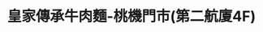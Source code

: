 ---
title: "皇家傳承牛肉麵-桃機門市(第二航廈4F)"
description: "皇家傳承牛肉麵-桃機門市(第二航廈4F)"
layout: shop
keywords:
  - 美食競賽
  - 台灣美食
  - 美食精選
datePublished: "2025-06-30"
dateModified: "2025-07-05"
city: "台北市"
district: "北投區"
address: "337桃園市大園區航站南路9號4樓"
phone: "033833885"
geo: "25.07675051664456, 121.23199356911401"
google_map: "https://maps.app.goo.gl/dXCiHjctfiH7Vrei6"
footinder: "https://footinder.com.tw/%e6%a1%83%e5%9c%92%e5%b8%82%e5%a4%a7%e5%9c%92%e5%8d%80/63954/"
official: "https://www.royal-beefnoodles.com/"
award:
  - name: "台北國際牛肉麵節"
    year: "2024"
    entries:
      - group: "鮮食組"
        cooking_style: "清燉"
        rank: "金牌"
      - group: "調理包組"
        cooking_style: "清燉"
        rank: ""

---